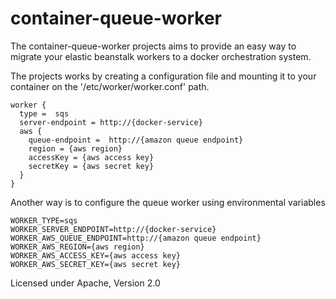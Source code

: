 # container-queue-worker

The container-queue-worker projects aims to provide an easy way to migrate your elastic beanstalk workers to a docker orchestration system.

The projects works by creating a configuration file and mounting it to your container on the '/etc/worker/worker.conf' path.

```
worker {
  type =  sqs
  server-endpoint = http://{docker-service}
  aws {
    queue-endpoint =  http://{amazon queue endpoint}
    region = {aws region}
    accessKey = {aws access key}
    secretKey = {aws secret key}
  }
}
```

Another way is to configure the queue worker using environmental variables

```
WORKER_TYPE=sqs
WORKER_SERVER_ENDPOINT=http://{docker-service}
WORKER_AWS_QUEUE_ENDPOINT=http://{amazon queue endpoint}
WORKER_AWS_REGION={aws region}
WORKER_AWS_ACCESS_KEY={aws access key}
WORKER_AWS_SECRET_KEY={aws secret key}
```


Licensed under Apache, Version 2.0